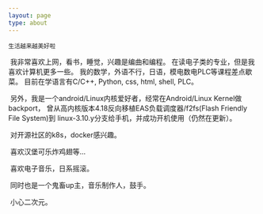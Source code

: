 ```yaml
---
layout: page
type: about
---
```


  	生活越来越美好啦

​    我非常喜欢上网，看书，睡觉，兴趣是编曲和编程。
​    在读电子类的专业，但是我喜欢计算机更多一些。
​    我的数学，外语不行，日语，模电数电PLC等课程差点歇菜。
​    目前在学语言有C/C++, Python, css, html, shell, PLC。

​	另外，我是一个android/Linux内核爱好者，经常在Android/Linux Kernel做backport，
	曾从高内核版本4.18反向移植EAS负载调度器/f2fs(Flash Friendly File System)到
	linux-3.10.y分支给手机，并成功开机使用（仍然在更新）。

​	对开源社区的k8s，docker感兴趣。

​	喜欢汉堡可乐炸鸡翅等...

​	喜欢电子音乐，日系摇滚。

​	同时也是一个鬼畜up主，音乐制作人，鼓手。

​	小心二次元。